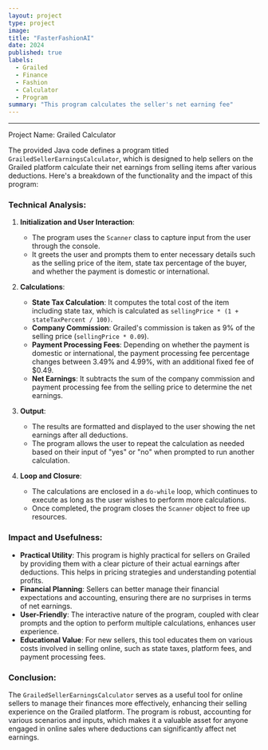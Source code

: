 ```yaml
---
layout: project
type: project
image: 
title: "FasterFashionAI"
date: 2024
published: true
labels:
  - Grailed
  - Finance
  - Fashion
  - Calculator
  - Program
summary: "This program calculates the seller's net earning fee"
---
```

--- 
Project Name: Grailed Calculator

The provided Java code defines a program titled `GrailedSellerEarningsCalculator`, which is designed to help sellers on the Grailed platform calculate their net earnings from selling items after various deductions. Here's a breakdown of the functionality and the impact of this program:

### Technical Analysis:

1. **Initialization and User Interaction**:
   - The program uses the `Scanner` class to capture input from the user through the console.
   - It greets the user and prompts them to enter necessary details such as the selling price of the item, state tax percentage of the buyer, and whether the payment is domestic or international.

2. **Calculations**:
   - **State Tax Calculation**: It computes the total cost of the item including state tax, which is calculated as `sellingPrice * (1 + stateTaxPercent / 100)`.
   - **Company Commission**: Grailed's commission is taken as 9% of the selling price (`sellingPrice * 0.09`).
   - **Payment Processing Fees**: Depending on whether the payment is domestic or international, the payment processing fee percentage changes between 3.49% and 4.99%, with an additional fixed fee of $0.49.
   - **Net Earnings**: It subtracts the sum of the company commission and payment processing fee from the selling price to determine the net earnings.

3. **Output**:
   - The results are formatted and displayed to the user showing the net earnings after all deductions.
   - The program allows the user to repeat the calculation as needed based on their input of "yes" or "no" when prompted to run another calculation.

4. **Loop and Closure**:
   - The calculations are enclosed in a `do-while` loop, which continues to execute as long as the user wishes to perform more calculations.
   - Once completed, the program closes the `Scanner` object to free up resources.

### Impact and Usefulness:

- **Practical Utility**: This program is highly practical for sellers on Grailed by providing them with a clear picture of their actual earnings after deductions. This helps in pricing strategies and understanding potential profits.
- **Financial Planning**: Sellers can better manage their financial expectations and accounting, ensuring there are no surprises in terms of net earnings.
- **User-Friendly**: The interactive nature of the program, coupled with clear prompts and the option to perform multiple calculations, enhances user experience.
- **Educational Value**: For new sellers, this tool educates them on various costs involved in selling online, such as state taxes, platform fees, and payment processing fees.

### Conclusion:

The `GrailedSellerEarningsCalculator` serves as a useful tool for online sellers to manage their finances more effectively, enhancing their selling experience on the Grailed platform. The program is robust, accounting for various scenarios and inputs, which makes it a valuable asset for anyone engaged in online sales where deductions can significantly affect net earnings.
